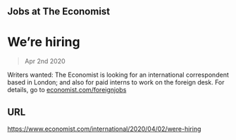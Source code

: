 ## Jobs at The Economist

# We’re hiring

> Apr 2nd 2020

Writers wanted: The Economist is looking for an international correspondent based in London; and also for paid interns to work on the foreign desk. For details, go to [economist.com/foreignjobs](https://www.economist.com//news/2020/03/04/were-hiring)

## URL

https://www.economist.com/international/2020/04/02/were-hiring
